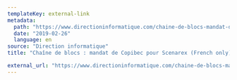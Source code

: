 ```yaml
---
templateKey: external-link
metadata:
  path: "https://www.directioninformatique.com/chaine-de-blocs-mandat-de-copibec-pour-scenarex/67235"
  date: "2019-02-26"
  language: en
source: "Direction informatique"
title: "Chaîne de blocs : mandat de Copibec pour Scenarex (French only)"

external_url: "https://www.directioninformatique.com/chaine-de-blocs-mandat-de-copibec-pour-scenarex/67235"
---
```

